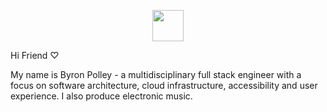 <p align="center">
  <a href="https://byronpolley.com" target="_blank">
    <img width="50em" height="50em" src="https://byronpolley.com/avatar.png">
  </a>
</p

<h2> Hi Friend ♡</h2>

My name is Byron Polley - a multidisciplinary full stack engineer with a focus on software architecture, cloud infrastructure, accessibility and user experience. I also produce electronic music.

<!-- <h3> 🛠 &nbsp;Tech Stack</h3>

  ![Next.js](https://img.shields.io/badge/-Next.js-0A1A2F?style=flat&logo=next.js) -->

